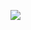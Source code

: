![](https://readme-typing-svg.demolab.com?font=Fira+Code&duration=4000&pause=1000&color=F7F7F7&background=FF000000&width=435&lines=hi%2C+i'm+fxiq;i'm+a+software+developer;kt%2C+js%2C+java%2C+go%2C+ts)
